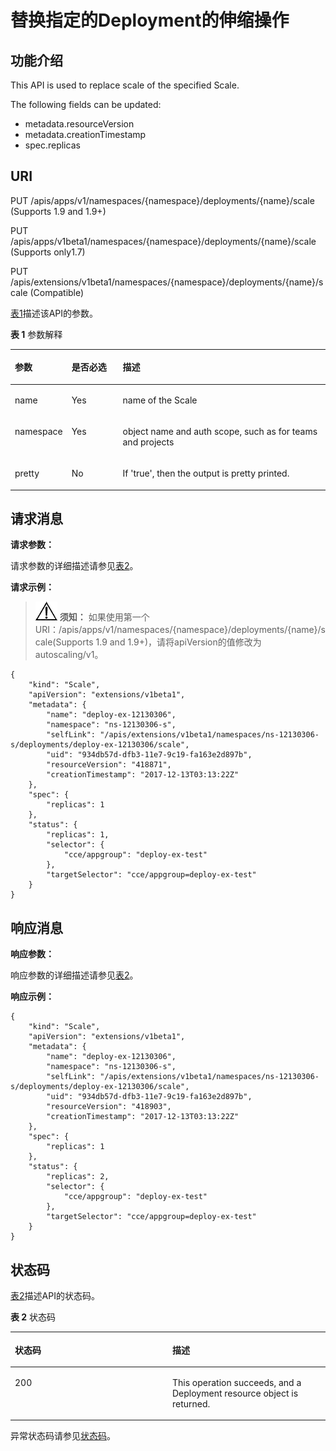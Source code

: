 # 替换指定的Deployment的伸缩操作<a name="cce_02_0126"></a>

## 功能介绍<a name="section29254118"></a>

This API is used to replace scale of the specified Scale.

The following fields can be updated:

-   metadata.resourceVersion
-   metadata.creationTimestamp
-   spec.replicas

## URI<a name="section61960472"></a>

PUT /apis/apps/v1/namespaces/\{namespace\}/deployments/\{name\}/scale \(Supports 1.9 and 1.9+\)

PUT /apis/apps/v1beta1/namespaces/\{namespace\}/deployments/\{name\}/scale \(Supports only1.7\)

PUT /apis/extensions/v1beta1/namespaces/\{namespace\}/deployments/\{name\}/scale \(Compatible\)

[表1](#d0e36373)描述该API的参数。

**表 1**  参数解释

<a name="d0e36373"></a>
<table><thead align="left"><tr id="row30327279"><th class="cellrowborder" valign="top" width="17.348265173482652%" id="mcps1.2.4.1.1"><p id="p65652297517"><a name="p65652297517"></a><a name="p65652297517"></a>参数</p>
</th>
<th class="cellrowborder" valign="top" width="16.328367163283673%" id="mcps1.2.4.1.2"><p id="p165661629135114"><a name="p165661629135114"></a><a name="p165661629135114"></a>是否必选</p>
</th>
<th class="cellrowborder" valign="top" width="66.32336766323368%" id="mcps1.2.4.1.3"><p id="p14567629115114"><a name="p14567629115114"></a><a name="p14567629115114"></a>描述</p>
</th>
</tr>
</thead>
<tbody><tr id="row20449511"><td class="cellrowborder" valign="top" width="17.348265173482652%" headers="mcps1.2.4.1.1 "><p id="p45797700"><a name="p45797700"></a><a name="p45797700"></a>name</p>
</td>
<td class="cellrowborder" valign="top" width="16.328367163283673%" headers="mcps1.2.4.1.2 "><p id="p18626238"><a name="p18626238"></a><a name="p18626238"></a>Yes</p>
</td>
<td class="cellrowborder" valign="top" width="66.32336766323368%" headers="mcps1.2.4.1.3 "><p id="p32330300"><a name="p32330300"></a><a name="p32330300"></a>name of the Scale</p>
</td>
</tr>
<tr id="row22537248"><td class="cellrowborder" valign="top" width="17.348265173482652%" headers="mcps1.2.4.1.1 "><p id="p13577824"><a name="p13577824"></a><a name="p13577824"></a>namespace</p>
</td>
<td class="cellrowborder" valign="top" width="16.328367163283673%" headers="mcps1.2.4.1.2 "><p id="p26061977"><a name="p26061977"></a><a name="p26061977"></a>Yes</p>
</td>
<td class="cellrowborder" valign="top" width="66.32336766323368%" headers="mcps1.2.4.1.3 "><p id="p30645362"><a name="p30645362"></a><a name="p30645362"></a>object name and auth scope, such as for teams and projects</p>
</td>
</tr>
<tr id="row7372802"><td class="cellrowborder" valign="top" width="17.348265173482652%" headers="mcps1.2.4.1.1 "><p id="p60326062"><a name="p60326062"></a><a name="p60326062"></a>pretty</p>
</td>
<td class="cellrowborder" valign="top" width="16.328367163283673%" headers="mcps1.2.4.1.2 "><p id="p54572879"><a name="p54572879"></a><a name="p54572879"></a>No</p>
</td>
<td class="cellrowborder" valign="top" width="66.32336766323368%" headers="mcps1.2.4.1.3 "><p id="p58327117"><a name="p58327117"></a><a name="p58327117"></a>If 'true', then the output is pretty printed.</p>
</td>
</tr>
</tbody>
</table>

## 请求消息<a name="section20773339"></a>

**请求参数：**

请求参数的详细描述请参见[表2](创建Deployment.md#table12862324102610)。

**请求示例：**

>![](public_sys-resources/icon-notice.gif) **须知：** 
>如果使用第一个URI：/apis/apps/v1/namespaces/\{namespace\}/deployments/\{name\}/scale\(Supports 1.9 and 1.9+\)，请将apiVersion的值修改为autoscaling/v1。

```
{
    "kind": "Scale",
    "apiVersion": "extensions/v1beta1",
    "metadata": {
        "name": "deploy-ex-12130306",
        "namespace": "ns-12130306-s",
        "selfLink": "/apis/extensions/v1beta1/namespaces/ns-12130306-s/deployments/deploy-ex-12130306/scale",
        "uid": "934db57d-dfb3-11e7-9c19-fa163e2d897b",
        "resourceVersion": "418871",
        "creationTimestamp": "2017-12-13T03:13:22Z"
    },
    "spec": {
        "replicas": 1
    },
    "status": {
        "replicas": 1,
        "selector": {
            "cce/appgroup": "deploy-ex-test"
        },
        "targetSelector": "cce/appgroup=deploy-ex-test"
    }
}
```

## 响应消息<a name="section52742329"></a>

**响应参数：**

响应参数的详细描述请参见[表2](创建Deployment.md#table12862324102610)。

**响应示例：**

```
{
    "kind": "Scale",
    "apiVersion": "extensions/v1beta1",
    "metadata": {
        "name": "deploy-ex-12130306",
        "namespace": "ns-12130306-s",
        "selfLink": "/apis/extensions/v1beta1/namespaces/ns-12130306-s/deployments/deploy-ex-12130306/scale",
        "uid": "934db57d-dfb3-11e7-9c19-fa163e2d897b",
        "resourceVersion": "418903",
        "creationTimestamp": "2017-12-13T03:13:22Z"
    },
    "spec": {
        "replicas": 1
    },
    "status": {
        "replicas": 2,
        "selector": {
            "cce/appgroup": "deploy-ex-test"
        },
        "targetSelector": "cce/appgroup=deploy-ex-test"
    }
}
```

## 状态码<a name="section4918913"></a>

[表2](#d0e36462)描述API的状态码。

**表 2**  状态码

<a name="d0e36462"></a>
<table><thead align="left"><tr id="row53733915"><th class="cellrowborder" valign="top" width="50%" id="mcps1.2.3.1.1"><p id="p57479854"><a name="p57479854"></a><a name="p57479854"></a>状态码</p>
</th>
<th class="cellrowborder" valign="top" width="50%" id="mcps1.2.3.1.2"><p id="p25356606"><a name="p25356606"></a><a name="p25356606"></a>描述</p>
</th>
</tr>
</thead>
<tbody><tr id="row40619186"><td class="cellrowborder" valign="top" width="50%" headers="mcps1.2.3.1.1 "><p id="p1819763"><a name="p1819763"></a><a name="p1819763"></a>200</p>
</td>
<td class="cellrowborder" valign="top" width="50%" headers="mcps1.2.3.1.2 "><p id="p13183080"><a name="p13183080"></a><a name="p13183080"></a>This operation succeeds, and a Deployment resource object is returned.</p>
</td>
</tr>
</tbody>
</table>

异常状态码请参见[状态码](状态码.md)。


